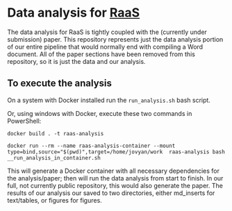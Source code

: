 # Data analysis for [RaaS](https://github.com/jwons/raas) 

The data analysis for RaaS is tightly coupled with the (currently under submission) paper. This repository represents just the data analysis portion of our entire pipeline that would normally end with compiling a Word document. All of the paper sections have been removed from this repository, so it is just the data and our analysis. 

## To execute the analysis

On a system with Docker installed run the `run_analysis.sh` bash script.

Or, using windows with Docker, execute these two commands in PowerShell:

```{bash}
docker build . -t raas-analysis

docker run --rm --name raas-analysis-container --mount type=bind,source="$(pwd)",target=/home/jovyan/work  raas-analysis bash __run_analysis_in_container.sh
```
This will generate a Docker container with all necessary dependencies for the analysis/paper; then will run the data analysis from start to finish. In our full, not currently public repository, this would also generate the paper. The results of our analysis our saved to two directories, either md_inserts for text/tables, or figures for figures. 

